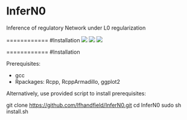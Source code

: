 # InferN0
Inference of regulatory Network under L0 regularization

============
#Installation
![](txt2img_Screenshot.png)
![](txt2img_Screenshot.png)
![](txt2img_Screenshot.png)

============
#Installation

Prerequisites:
  - gcc
  - Rpackages: Rcpp, RcppArmadillo, ggplot2

Alternatively, use provided script to install prerequisites:

  git clone https://github.com/lfhandfield/InferN0.git
  cd InferN0
  sudo sh install.sh
